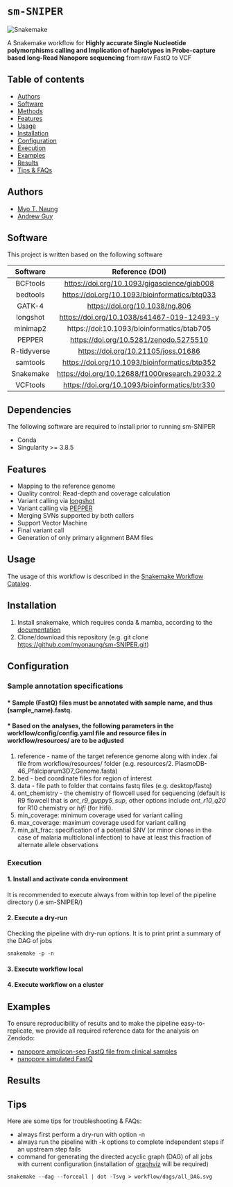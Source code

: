 # `sm-SNIPER`

![Snakemake](https://img.shields.io/badge/snakemake-≥6.3.0-brightgreen.svg)


A Snakemake workflow for **Highly accurate Single Nucleotide polymorphisms calling and Implication of haplotypes in Probe-capture based long-Read Nanopore sequencing** from raw FastQ to VCF

Table of contents
----------------
  * [Authors](#authors)
  * [Software](#software)
  * [Methods](#dependencies)
  * [Features](#features)
  * [Usage](#usage)
  * [Installation](#installation)
  * [Configuration](#configuration)
  * [Execution](#execution)
  * [Examples](#examples)
  * [Results](#results)
  * [Tips & FAQs](#tips)



## Authors
- [Myo T. Naung](https://github.com/myonaung)
- [Andrew Guy](https://github.com/andrewguy)

## Software
This project is written based on the following software

| Software       | Reference (DOI)                                   |
| :------------: | :-----------------------------------------------: |
| BCFtools       | https://doi.org/10.1093/gigascience/giab008       |
| bedtools       | https://doi.org/10.1093/bioinformatics/btq033     |
| GATK-4         | https://doi.org/10.1038/ng.806                    |
| longshot       | https://doi.org/10.1038/s41467-019-12493-y        |
| minimap2       | https://doi:10.1093/bioinformatics/btab705        |
| PEPPER         | https://doi.org/10.5281/zenodo.5275510            |
| R-tidyverse    | https://doi.org/10.21105/joss.01686               |
| samtools       | https://doi.org/10.1093/bioinformatics/btp352     |
| Snakemake      | https://doi.org/10.12688/f1000research.29032.2    |
| VCFtools       | https://doi.org/10.1093/bioinformatics/btr330     |


## Dependencies 
The following software are required to install prior to running sm-SNIPER
* Conda
* Singularity >= 3.8.5

## Features
- Mapping to the reference genome
- Quality control: Read-depth and coverage calculation
- Variant calling via [longshot](https://github.com/pjedge/longshot)
- Variant calling via [PEPPER](https://github.com/kishwarshafin/pepper)
- Merging SVNs supported by both callers
- Support Vector Machine
- Final variant call
- Generation of only primary alignment BAM files

## Usage

The usage of this workflow is described in the [Snakemake Workflow Catalog](https://snakemake.github.io/snakemake-workflow-catalog/?usage=<owner>%2F<repo>).

## Installation
1. Install snakemake, which requires conda & mamba, according to the [documentation](https://snakemake.readthedocs.io/en/stable/getting_started/installation.html)
2. Clone/download this repository (e.g. git clone https://github.com/myonaung/sm-SNIPER.git)
## Configuration
### Sample annotation specifications
#### * Sample (FastQ) files must be annotated with sample name, and thus (sample_name).fastq.
#### * Based on the analyses, the following parameters in the **workflow/config/config.yaml file** and resource files in **workflow/resources/** are to be adjusted 

1. reference - name of the target reference genome along with index .fai file from workflow/resources/ folder (e.g. resources/2. PlasmoDB-46_Pfalciparum3D7_Genome.fasta)
2. bed - bed coordinate files for region of interest
3. data - file path to folder that contains fastq files (e.g. desktop/fastq)
4. ont_chemistry - the chemistry of flowcell used for sequencing (default is R9 flowcell that is *ont_r9_guppy5_sup*, other options include *ont_r10_q20* for R10 chemistry or *hifi* (for Hifi). 
5. min_coverage: minimum coverage used for variant calling
6. max_coverage: maximum coverage used for variant calling
7. min_alt_frac: specification of a potential SNV (or minor clones in the case of malaria multiclonal infection) to have at least this fraction of alternate allele observations


### Execution

#### 1. Install and activate conda environment
It is recommended to execute always from within top level of the pipeline directory (i.e sm-SNIPER/)

#### 2. Execute a dry-run
Checking the pipeline with dry-run options. It is to print print a summary of the DAG of jobs
```
snakemake -p -n
```
#### 3. Execute workflow local
#### 4. Execute workflow on a cluster

## Examples
To ensure reproducibility of results and to make the pipeline easy-to-replicate, we provide all required reference data for the analysis on Zendodo: 
- [nanopore amplicon-seq FastQ file from clinical samples](https://zenodo.org/deposit/6571220)
- [nanopore simulated FastQ](https://zenodo.org/deposit/6571220)

## Results
## Tips
Here are some tips for troubleshooting & FAQs:
- always first perform a dry-run with option -n
- always run the pipeline with -k options to complete independent steps if an upstream step fails
- command for generating the directed acyclic graph (DAG) of all jobs with current configuration (installation of [graphviz](https://graphviz.org/) will be required)
```
snakemake --dag --forceall | dot -Tsvg > workflow/dags/all_DAG.svg
```